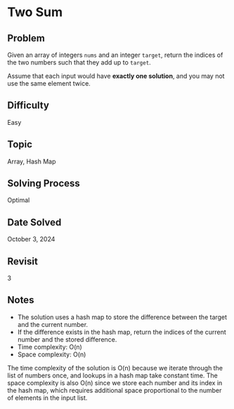 # Two Sum

## Problem

Given an array of integers `nums` and an integer `target`, return the indices of the two numbers such that they add up to `target`.

Assume that each input would have **exactly one solution**, and you may not use the same element twice.

## Difficulty

Easy

## Topic

Array, Hash Map

## Solving Process

Optimal

## Date Solved

October 3, 2024

## Revisit

3

## Notes

- The solution uses a hash map to store the difference between the target and the current number.
- If the difference exists in the hash map, return the indices of the current number and the stored difference.
- Time complexity: O(n)
- Space complexity: O(n)

The time complexity of the solution is O(n) because we iterate through the list of numbers once, and lookups in a hash map take constant time. The space complexity is also O(n) since we store each number and its index in the hash map, which requires additional space proportional to the number of elements in the input list.
